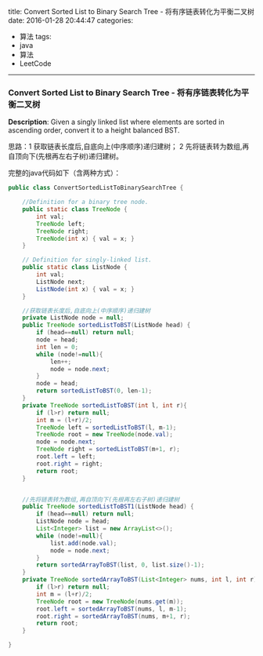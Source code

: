 




title: Convert Sorted List to Binary Search Tree - 将有序链表转化为平衡二叉树
date: 2016-01-28 20:44:47
categories: 
- 算法
tags: 
- java
- 算法
- LeetCode
<!--updated: 2016-01-28 21:40:47-->
---

### Convert Sorted List to Binary Search Tree - 将有序链表转化为平衡二叉树
**Description**: Given a singly linked list where elements are sorted in ascending order, convert it to a height balanced BST.
 
 思路：1 获取链表长度后,自底向上(中序顺序)递归建树；
 2 先将链表转为数组,再自顶向下(先根再左右子树)递归建树。

完整的java代码如下（含两种方式）：

```java
public class ConvertSortedListToBinarySearchTree {

    //Definition for a binary tree node.
    public static class TreeNode {
        int val;
        TreeNode left;
        TreeNode right;
        TreeNode(int x) { val = x; }
    }

    // Definition for singly-linked list.
    public static class ListNode {
        int val;
        ListNode next;
        ListNode(int x) { val = x; }
    }

    //获取链表长度后,自底向上(中序顺序)递归建树
    private ListNode node = null;
    public TreeNode sortedListToBST(ListNode head) {
        if (head==null) return null;
        node = head;
        int len = 0;
        while (node!=null){
            len++;
            node = node.next;
        }
        node = head;
        return sortedListToBST(0, len-1);
    }
    private TreeNode sortedListToBST(int l, int r){
        if (l>r) return null;
        int m = (l+r)/2;
        TreeNode left = sortedListToBST(l, m-1);
        TreeNode root = new TreeNode(node.val);
        node = node.next;
        TreeNode right = sortedListToBST(m+1, r);
        root.left = left;
        root.right = right;
        return root;
    }


    //先将链表转为数组,再自顶向下(先根再左右子树)递归建树
    public TreeNode sortedListToBST1(ListNode head) {
        if (head==null) return null;
        ListNode node = head;
        List<Integer> list = new ArrayList<>();
        while (node!=null){
            list.add(node.val);
            node = node.next;
        }
        return sortedArrayToBST(list, 0, list.size()-1);
    }
    private TreeNode sortedArrayToBST(List<Integer> nums, int l, int r){
        if (l>r) return null;
        int m = (l+r)/2;
        TreeNode root = new TreeNode(nums.get(m));
        root.left = sortedArrayToBST(nums, l, m-1);
        root.right = sortedArrayToBST(nums, m+1, r);
        return root;
    }

}
```
